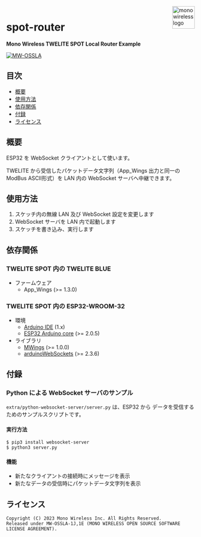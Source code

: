 <a href="https://mono-wireless.com/jp/index.html">
    <img src="https://mono-wireless.com/common/images/logo/logo-land.svg" alt="mono wireless logo" title="MONO WIRELESS" align="right" height="60" />
</a>

# spot-router

**Mono Wireless TWELITE SPOT Local Router Example**

[![MW-OSSLA](https://img.shields.io/badge/License-MW--OSSLA-e4007f)](LICENSE.md)

## 目次

- [概要](#概要)
- [使用方法](#使用方法)
- [依存関係](#依存関係)
- [付録](#付録)
- [ライセンス](#ライセンス)

## 概要

ESP32 を WebSocket クライアントとして使います。

TWELITE から受信したパケットデータ文字列（App_Wings 出力と同一の ModBus ASCII形式）を LAN 内の WebSocket サーバへ中継できます。

## 使用方法

1. スケッチ内の無線 LAN 及び WebSocket 設定を変更します
2. WebSocket サーバを LAN 内で起動します
3. スケッチを書き込み、実行します

## 依存関係

### TWELITE SPOT 内の TWELITE BLUE

- ファームウェア
  - App_Wings (>= 1.3.0)

### TWELITE SPOT 内の ESP32-WROOM-32

- 環境
  - [Arduino IDE](https://github.com/arduino/Arduino) (1.x)
  - [ESP32 Arduino core](https://github.com/espressif/arduino-esp32) (>= 2.0.5)
- ライブラリ
  - [MWings](https://github.com/monowireless/mwings_arduino) (>= 1.0.0)
  - [arduinoWebSockets](https://github.com/Links2004/arduinoWebSockets) (>= 2.3.6)

## 付録

### Python による WebSocket サーバのサンプル

`extra/python-websocket-server/server.py` は、ESP32 から データを受信するためのサンプルスクリプトです。

#### 実行方法

```shell
$ pip3 install websocket-server
$ python3 server.py
```

#### 機能

- 新たなクライアントの接続時にメッセージを表示
- 新たなデータの受信時にパケットデータ文字列を表示

## ライセンス

``` plain
Copyright (C) 2023 Mono Wireless Inc. All Rights Reserved.
Released under MW-OSSLA-1J,1E (MONO WIRELESS OPEN SOURCE SOFTWARE LICENSE AGREEMENT).
```
